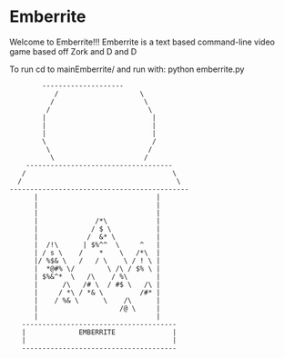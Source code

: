 # Emberrite
Welcome to Emberrite!!! Emberrite is a text based command-line video game based off Zork and D and D

To run cd to mainEmberrite/ and run with: python emberrite.py


		    --------------------
	           /                    \
	          /                      \
	         /                        \
	        |                          |
	        |                          |
            |                          |
	        \                          /
             \                        /
              \                      /
        ------------------------------------
       /                                    \
      /                                      \
    --------------------------------------------
          |                             |
          |                             |
          |                             |
          |              /*\            |
          |             / $ \           |
          |            /  &* \          |
          |  /!\      | $%^^  \     ^   |
          | / s \    /    *    \   /*\  |
          |/ %$& \   /   / \    \ / ! \ |
          |  *@#% \/        \ /\ / $% \ |
          | $%&^*  \   /\    / %\       |
          |      /\   /# \  / #$ \   /\ |
          |     / *\ / *& \         /#* |
          |    / %& \      \    /\      |
          |                    /@ \     |
          |                             |
       --------------------------------------
       |             EMBERRITE              |
       |                                    |
       --------------------------------------
